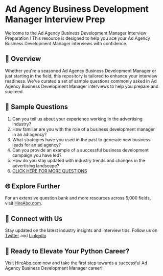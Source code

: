 # Ad Agency Business Development Manager Interview Prep

Welcome to the Ad Agency Business Development Manager Interview Preparation ! This resource is designed to help you ace your Ad Agency Business Development Manager interviews with confidence.

## 🚀 Overview

Whether you're a seasoned Ad Agency Business Development Manager or just starting in the field, this repository is tailored to enhance your interview readiness. We've curated a set of sample questions commonly asked in Ad Agency Business Development Manager interviews to help you prepare and succeed.

## 📝 Sample Questions

1. Can you tell us about your experience working in the advertising industry?
2. How familiar are you with the role of a business development manager in an ad agency?
3. What strategies have you used in the past to generate new business leads for an ad agency?
4. Can you provide an example of a successful business development campaign you have led?
5. How do you stay updated with industry trends and changes in the advertising landscape?
6. [CLICK HERE FOR MORE QUESTIONS](https://hireabo.com/job/8_3_48/Ad%20Agency%20Business%20Development%20Manager)

## 🌐 Explore Further

For an extensive question bank and more resources across 5,000 fields, visit [HireAbo.com](https://www.hireabo.com).

## 📱 Connect with Us

Stay updated on the latest industry insights and interview tips. Follow us on [Twitter](https://twitter.com/hireabo) and [LinkedIn](https://www.linkedin.com/in/hire-abo-3609972a8/).

## 🚀 Ready to Elevate Your Python Career?

Visit [HireAbo.com](https://www.hireabo.com) now and take the first step towards a successful Ad Agency Business Development Manager career!
